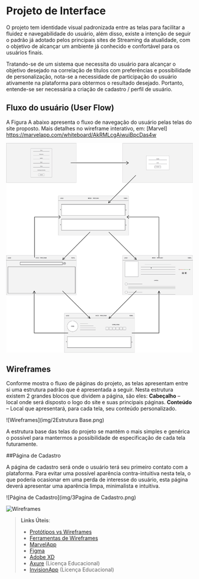 
# Projeto de Interface

O projeto tem identidade visual padronizada entre as telas para facilitar a fluidez e navegabilidade do usuário, além disso, existe a intenção de seguir o padrão já adotado pelos principais sites de Streaming da atualidade, com o objetivo de alcançar um ambiente já conhecido e confortável para os usuários finais.

Tratando-se de um sistema que necessita do usuário para alcançar o objetivo desejado na correlação de títulos com preferências e possibilidade de personalização, nota-se a necessidade de participação do usuário ativamente na plataforma para obtermos o resultado desejado. Portanto, entende-se ser necessária a criação de cadastro / perfil de usuário.

## Fluxo do usuário (User Flow)

A Figura A abaixo apresenta o fluxo de navegação do usuário pelas telas do site proposto. Mais detalhes no wireframe interativo, em: [Marvel] https://marvelapp.com/whiteboard/AkRMLcgAiwuiBpcDas4w 

![User Flow](img/1Fluxo.png)

## Wireframes

Conforme mostra o fluxo de páginas do projeto, as telas apresentam entre si uma estrutura padrão que é apresentada a seguir. Nesta estrutura existem 2 grandes blocos que dividem a página, são eles:
**Cabeçalho** – local onde será disposto o logo do site e suas principais páginas.
**Conteúdo** – Local que apresentará, para cada tela, seu conteúdo personalizado.

![Wireframes](img/2Estrutura Base.png)

A estrutura base das telas do projeto se mantém o mais simples e genérica o possível para mantermos a possibilidade de especificação de cada tela futuramente.

##Página de Cadastro

A página de cadastro será onde o usuário terá seu primeiro contato com a plataforma. Para evitar uma possível aparência contra-intuitiva nesta tela, o que poderia ocasionar em uma perda de interesse do usuário, esta página deverá apresentar uma aparência limpa, minimalista e intuitiva.

![Página de Cadastro](img/3Pagina de Cadastro.png)
 

![Wireframes](img/Estruturabase.png)




> **Links Úteis**:
> - [Protótipos vs Wireframes](https://www.nngroup.com/videos/prototypes-vs-wireframes-ux-projects/)
> - [Ferramentas de Wireframes](https://rockcontent.com/blog/wireframes/)
> - [MarvelApp](https://marvelapp.com/developers/documentation/tutorials/)
> - [Figma](https://www.figma.com/)
> - [Adobe XD](https://www.adobe.com/br/products/xd.html#scroll)
> - [Axure](https://www.axure.com/edu) (Licença Educacional)
> - [InvisionApp](https://www.invisionapp.com/) (Licença Educacional)






